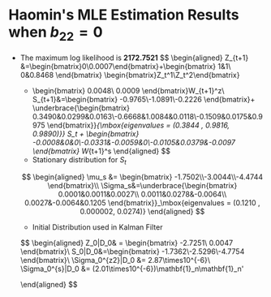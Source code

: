







# Haomin's MLE Estimation Results when $b_{22} = 0$



- The maximum log likelihood is **2172.7521**
  $$
  \begin{aligned}
  Z_{t+1} &=\begin{bmatrix}0\\0.0007\end{bmatrix}+\begin{bmatrix}
  1&1\\
  0&0.8468
  \end{bmatrix}
  \begin{bmatrix}Z_t^1\\Z_t^2\end{bmatrix}
  + \begin{bmatrix}
  0.0048\\
  0.0009
  \end{bmatrix}W_{t+1}^z\\
  S_{t+1}&=\begin{bmatrix}
  -0.9765\\-1.0891\\-0.2226
  \end{bmatrix}+
  \underbrace{\begin{bmatrix}
  0.3490&0.0299&0.0163\\-0.6668&1.0084&0.0118\\-0.1509&0.0175&0.9975
  \end{bmatrix}}_{\mbox{eigenvalues = (0.3844 , 0.9816, 0.9890)}}
  S_t + \begin{bmatrix}
  -0.0008&0&0\\-0.0331&-0.0059&0\\-0.0105&0.0379&-0.0097
  \end{bmatrix}
  W_{t+1}^s
  \end{aligned}
  $$

  - Stationary distribution for $S_t$

  $$
  \begin{aligned}
  \mu_s &= \begin{bmatrix}
  -1.7502\\-3.0044\\-4.4744
  \end{bmatrix}\\
  \Sigma_s&=\underbrace{\begin{bmatrix}
  0.0001&0.0011&0.0027\\
  0.0011&0.0278&-0.0064\\
  0.0027&-0.0064&0.1205
  \end{bmatrix}}_\mbox{eigenvalues = (0.1210 , 0.000002, 0.0274)}
  \end{aligned}
  $$

  - Initial Distribution used in Kalman Filter

  $$
  \begin{aligned}
  Z_0|D_0& = \begin{bmatrix}
  -2.7251\\
  0.0047
  \end{bmatrix}\\
  S_0|D_0&=\begin{bmatrix}
  -1.7362\\-2.5296\\-4.7754
  \end{bmatrix}\\
  \Sigma_0^{z2}|D_0 &= 2.87\times10^{-6}\\
  \Sigma_0^{s}|D_0 &= (2.01\times10^{-6})\mathbf{1}_n\mathbf{1}_n'
  
  \end{aligned}
  $$

  